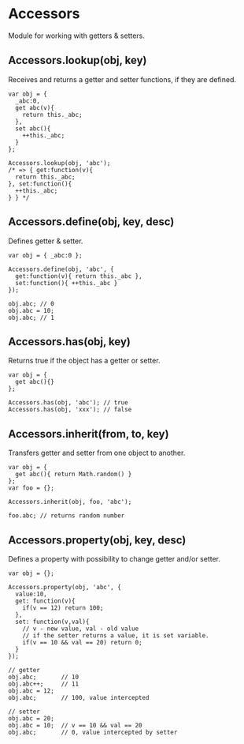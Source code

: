 # Accessors
Module for working with getters & setters.

## Accessors.lookup(obj, key)
Receives and returns a getter and setter functions, if they are defined.

    var obj = {
      _abc:0,
      get abc(v){
        return this._abc;
      },
      set abc(){
        ++this._abc;
      }
    };
    
    Accessors.lookup(obj, 'abc');
    /* => { get:function(v){
      return this._abc;
    }, set:function(){
      ++this._abc;
    } } */

## Accessors.define(obj, key, desc)
Defines getter & setter.

    var obj = { _abc:0 };
    
    Accessors.define(obj, 'abc', {
      get:function(v){ return this._abc },
      set:function(){ ++this._abc }
    });
    
    obj.abc; // 0
    obj.abc = 10;
    obj.abc; // 1

## Accessors.has(obj, key)
Returns true if the object has a getter or setter.

    var obj = {
      get abc(){}
    };

    Accessors.has(obj, 'abc'); // true
    Accessors.has(obj, 'xxx'); // false

## Accessors.inherit(from, to, key)
Transfers getter and setter from one object to another.

    var obj = {
      get abc(){ return Math.random() }
    };
    var foo = {};
    
    Accessors.inherit(obj, foo, 'abc');
    
    foo.abc; // returns random number

## Accessors.property(obj, key, desc)
Defines a property with possibility to change getter and/or setter.

    var obj = {};
    
    Accessors.property(obj, 'abc', {
      value:10,
      get: function(v){
        if(v == 12) return 100;
      },
      set: function(v,val){
        // v - new value, val - old value
        // if the setter returns a value, it is set variable.
        if(v == 10 && val == 20) return 0;
      }
    });
    
    // getter
    obj.abc;       // 10
    obj.abc++;     // 11
    obj.abc = 12;
    obj.abc;       // 100, value intercepted
    
    // setter
    obj.abc = 20;
    obj.abc = 10;  // v == 10 && val == 20
    obj.abc;       // 0, value intercepted by setter
